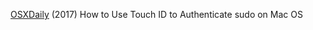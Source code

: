 
[OSXDaily](http://osxdaily.com/2017/11/22/use-touch-id-sudo-mac/)
(2017) How to Use Touch ID to Authenticate sudo on Mac OS
